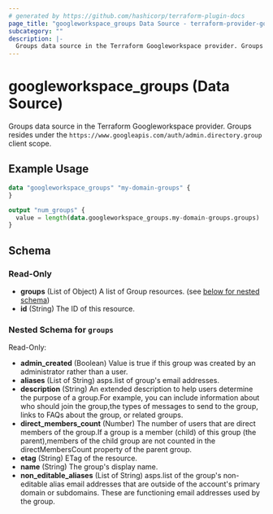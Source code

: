 ```yaml
---
# generated by https://github.com/hashicorp/terraform-plugin-docs
page_title: "googleworkspace_groups Data Source - terraform-provider-googleworkspace"
subcategory: ""
description: |-
  Groups data source in the Terraform Googleworkspace provider. Groups resides under the https://www.googleapis.com/auth/admin.directory.group client scope.
---
```


# googleworkspace_groups (Data Source)

Groups data source in the Terraform Googleworkspace provider. Groups resides under the `https://www.googleapis.com/auth/admin.directory.group` client scope.

## Example Usage

```terraform
data "googleworkspace_groups" "my-domain-groups" {
}

output "num_groups" {
  value = length(data.googleworkspace_groups.my-domain-groups.groups)
}
```

<!-- schema generated by tfplugindocs -->
## Schema

### Read-Only

- **groups** (List of Object) A list of Group resources. (see [below for nested schema](#nestedatt--groups))
- **id** (String) The ID of this resource.

<a id="nestedatt--groups"></a>
### Nested Schema for `groups`

Read-Only:

- **admin_created** (Boolean) Value is true if this group was created by an administrator rather than a user.
- **aliases** (List of String) asps.list of group's email addresses.
- **description** (String) An extended description to help users determine the purpose of a group.For example, you can include information about who should join the group,the types of messages to send to the group, links to FAQs about the group, or related groups.
- **direct_members_count** (Number) The number of users that are direct members of the group.If a group is a member (child) of this group (the parent),members of the child group are not counted in the directMembersCount property of the parent group.
- **etag** (String) ETag of the resource.
- **name** (String) The group's display name.
- **non_editable_aliases** (List of String) asps.list of the group's non-editable alias email addresses that are outside of the account's primary domain or subdomains. These are functioning email addresses used by the group.



